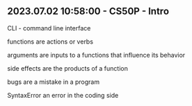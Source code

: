 
## 2023.07.02 10:58:00 - CS50P - Intro


CLI - command line interface

functions are actions or verbs

arguments are inputs to a functions that influence its behavior

side effects are the products of a function

bugs are a mistake in a program

SyntaxError an error in the coding side